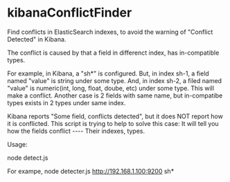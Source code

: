 # kibanaConflictFinder
Find conflicts in ElasticSearch indexes, to avoid the warning of "Conflict Detected" in Kibana.

The conflict is caused by that a field in differenct index, has in-compatible types.

For example, in Kibana, a "sh*" is configured. But, in index sh-1, a field named "value" is string under some type.
And, in index sh-2, a filed named "value" is numeric(int, long, float, doube, etc) under some type.
This will make a conflict. Another case is 2 fields with same name, but in-compatibe types exists in 2 types under same index.

Kibana reports "Some field, conflicts detected", but it does NOT report how it is conflicted. This script is trying to help to solve this case: It will tell you how the fields conflict ---- Their indexes, types.


Usage:

node detect.js <Elastcisearch URL> <index patterns>

For exampe, 
node detecter.js http://192.168.1.100:9200 sh*
